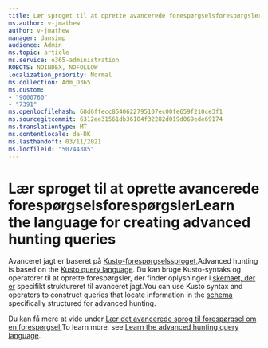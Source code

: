 ```yaml
---
title: Lær sproget til at oprette avancerede forespørgselsforespørgsler
ms.author: v-jmathew
author: v-jmathew
manager: dansimp
audience: Admin
ms.topic: article
ms.service: o365-administration
ROBOTS: NOINDEX, NOFOLLOW
localization_priority: Normal
ms.collection: Adm_O365
ms.custom:
- "9000760"
- "7391"
ms.openlocfilehash: 68d6ffecc8540622795107ec00fe659f210ce3f1
ms.sourcegitcommit: 6312ee31561db36104f32282d019d069ede69174
ms.translationtype: MT
ms.contentlocale: da-DK
ms.lasthandoff: 03/11/2021
ms.locfileid: "50744385"
---
```

# <a name="learn-the-language-for-creating-advanced-hunting-queries"></a><span data-ttu-id="f2332-102">Lær sproget til at oprette avancerede forespørgselsforespørgsler</span><span class="sxs-lookup"><span data-stu-id="f2332-102">Learn the language for creating advanced hunting queries</span></span>

<span data-ttu-id="f2332-103">Avanceret jagt er baseret på [Kusto-forespørgselssproget.](https://go.microsoft.com/fwlink/?linkid=2144620)</span><span class="sxs-lookup"><span data-stu-id="f2332-103">Advanced hunting is based on the [Kusto query language](https://go.microsoft.com/fwlink/?linkid=2144620).</span></span> <span data-ttu-id="f2332-104">Du kan bruge Kusto-syntaks og operatorer til at oprette forespørgsler, der finder oplysninger i [skemaet, der er](https://go.microsoft.com/fwlink/?linkid=2144621) specifikt struktureret til avanceret jagt.</span><span class="sxs-lookup"><span data-stu-id="f2332-104">You can use Kusto syntax and operators to construct queries that locate information in the [schema](https://go.microsoft.com/fwlink/?linkid=2144621) specifically structured for advanced hunting.</span></span>

<span data-ttu-id="f2332-105">Du kan få mere at vide under [Lær det avancerede sprog til forespørgsel om en forespørgsel.](https://go.microsoft.com/fwlink/?linkid=2144518)</span><span class="sxs-lookup"><span data-stu-id="f2332-105">To learn more, see [Learn the advanced hunting query language](https://go.microsoft.com/fwlink/?linkid=2144518).</span></span>
